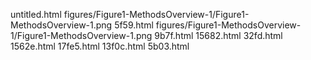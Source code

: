 untitled.html
figures/Figure1-MethodsOverview-1/Figure1-MethodsOverview-1.png
5f59.html
figures/Figure1-MethodsOverview-1/Figure1-MethodsOverview-1.png
9b7f.html
15682.html
32fd.html
1562e.html
17fe5.html
13f0c.html
5b03.html
